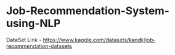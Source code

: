 # Job-Recommendation-System-using-NLP
DataSet Link - https://www.kaggle.com/datasets/kandij/job-recommendation-datasets
